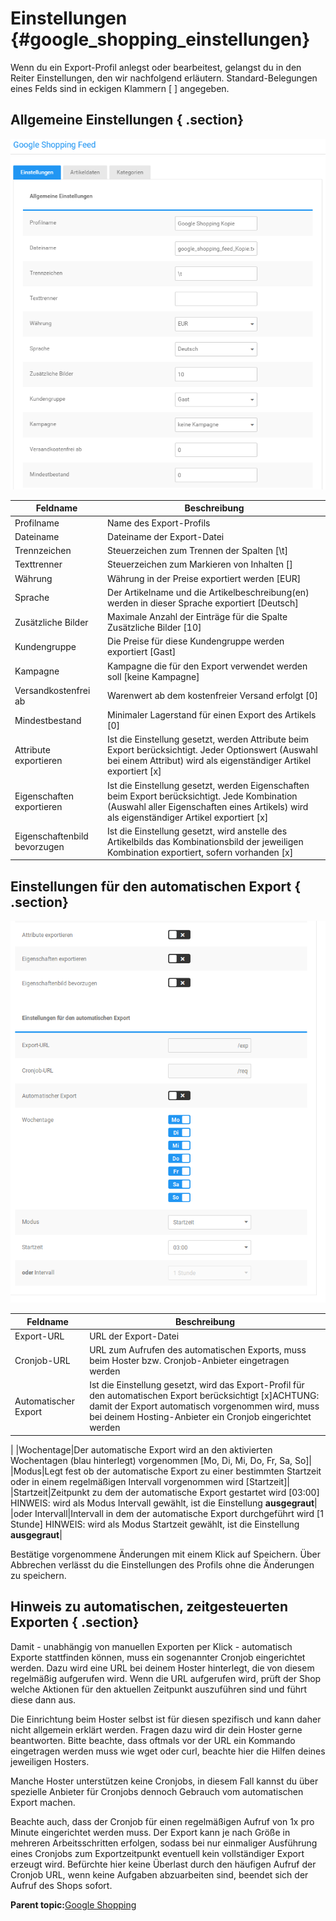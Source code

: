 # Einstellungen {#google_shopping_einstellungen}

Wenn du ein Export-Profil anlegst oder bearbeitest, gelangst du in den Reiter Einstellungen, den wir nachfolgend erläutern. Standard-Belegungen eines Felds sind in eckigen Klammern \[ \] angegeben.

## Allgemeine Einstellungen { .section}

![](Bilder/GoogleShopping01.PNG "Allgemeine Einstellungen eines Export-Profils")

|Feldname|Beschreibung|
|--------|------------|
|Profilname|Name des Export-Profils|
|Dateiname|Dateiname der Export-Datei|
|Trennzeichen|Steuerzeichen zum Trennen der Spalten \[\\t\]|
|Texttrenner|Steuerzeichen zum Markieren von Inhalten \[\]|
|Währung|Währung in der Preise exportiert werden \[EUR\]|
|Sprache|Der Artikelname und die Artikelbeschreibung\(en\) werden in dieser Sprache exportiert \[Deutsch\]|
|Zusätzliche Bilder|Maximale Anzahl der Einträge für die Spalte Zusätzliche Bilder \[10\]|
|Kundengruppe|Die Preise für diese Kundengruppe werden exportiert \[Gast\]|
|Kampagne|Kampagne die für den Export verwendet werden soll \[keine Kampagne\]|
|Versandkostenfrei ab|Warenwert ab dem kostenfreier Versand erfolgt \[0\]|
|Mindestbestand|Minimaler Lagerstand für einen Export des Artikels \[0\]|
|Attribute exportieren|Ist die Einstellung gesetzt, werden Attribute beim Export berücksichtigt. Jeder Optionswert \(Auswahl bei einem Attribut\) wird als eigenständiger Artikel exportiert \[x\]|
|Eigenschaften exportieren|Ist die Einstellung gesetzt, werden Eigenschaften beim Export berücksichtigt. Jede Kombination \(Auswahl aller Eigenschaften eines Artikels\) wird als eigenständiger Artikel exportiert \[x\]|
|Eigenschaftenbild bevorzugen|Ist die Einstellung gesetzt, wird anstelle des Artikelbilds das Kombinationsbild der jeweiligen Kombination exportiert, sofern vorhanden \[x\]|

## Einstellungen für den automatischen Export { .section}

![](Bilder/googleservices/20190402_001.png "Einstellungen für den automatischen Export")

|Feldname|Beschreibung|
|--------|------------|
|Export-URL|URL der Export-Datei|
|Cronjob-URL|URL zum Aufrufen des automatischen Exports, muss beim Hoster bzw. Cronjob-Anbieter eingetragen werden|
|Automatischer Export|Ist die Einstellung gesetzt, wird das Export-Profil für den automatischen Export berücksichtigt \[x\]ACHTUNG: damit der Export automatisch vorgenommen wird, muss bei deinem Hosting-Anbieter ein Cronjob eingerichtet werden

|
|Wochentage|Der automatische Export wird an den aktivierten Wochentagen \(blau hinterlegt\) vorgenommen \[Mo, Di, Mi, Do, Fr, Sa, So\]|
|Modus|Legt fest ob der automatische Export zu einer bestimmten Startzeit oder in einem regelmäßigen Intervall vorgenommen wird \[Startzeit\]|
|Startzeit|Zeitpunkt zu dem der automatische Export gestartet wird \[03:00\] HINWEIS: wird als Modus Intervall gewählt, ist die Einstellung **ausgegraut**|
|oder Intervall|Intervall in dem der automatische Export durchgeführt wird \[1 Stunde\] HINWEIS: wird als Modus Startzeit gewählt, ist die Einstellung **ausgegraut**|

Bestätige vorgenommene Änderungen mit einem Klick auf Speichern. Über Abbrechen verlässt du die Einstellungen des Profils ohne die Änderungen zu speichern.

## Hinweis zu automatischen, zeitgesteuerten Exporten { .section}

Damit - unabhängig von manuellen Exporten per Klick - automatisch Exporte stattfinden können, muss ein sogenannter Cronjob eingerichtet werden. Dazu wird eine URL bei deinem Hoster hinterlegt, die von diesem regelmäßig aufgerufen wird. Wenn die URL aufgerufen wird, prüft der Shop welche Aktionen für den aktuellen Zeitpunkt auszuführen sind und führt diese dann aus.

Die Einrichtung beim Hoster selbst ist für diesen spezifisch und kann daher nicht allgemein erklärt werden. Fragen dazu wird dir dein Hoster gerne beantworten. Bitte beachte, dass oftmals vor der URL ein Kommando eingetragen werden muss wie wget oder curl, beachte hier die Hilfen deines jeweiligen Hosters.

Manche Hoster unterstützen keine Cronjobs, in diesem Fall kannst du über spezielle Anbieter für Cronjobs dennoch Gebrauch vom automatischen Export machen.

Beachte auch, dass der Cronjob für einen regelmäßigen Aufruf von 1x pro Minute eingerichtet werden muss. Der Export kann je nach Größe in mehreren Arbeitsschritten erfolgen, sodass bei nur einmaliger Ausführung eines Cronjobs zum Exportzeitpunkt eventuell kein vollständiger Export erzeugt wird. Befürchte hier keine Überlast durch den häufigen Aufruf der Cronjob URL, wenn keine Aufgaben abzuarbeiten sind, beendet sich der Aufruf des Shops sofort.

**Parent topic:**[Google Shopping](8_9_2_GoogleShopping.md)

